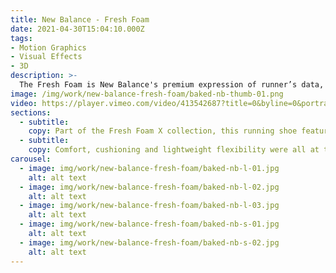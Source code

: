 ```yaml
---
title: New Balance - Fresh Foam
date: 2021-04-30T15:04:10.000Z
tags:
- Motion Graphics
- Visual Effects
- 3D
description: >-
  The Fresh Foam is New Balance's premium expression of runner’s data, supreme comfort, and cutting-edge design.
image: /img/work/new-balance-fresh-foam/baked-nb-thumb-01.png
video: https://player.vimeo.com/video/413542687?title=0&byline=0&portrait=0
sections:
  - subtitle:
    copy: Part of the Fresh Foam X collection, this running shoe features an updated Fresh Foam midsole that delivers enhanced softness and a more energetic rebound than its predecessor.  New Balance wanted to communicate the benefits of the shoe through one of their key retail partners.
  - subtitle:
    copy: Comfort, cushioning and lightweight flexibility were all at the forefront of our visual communication around the Fresh Foam X franchise. We modelled the shoe in 3D before placing it alongside elements which represented the key features of the product, including cushioned balls in the X shape.
carousel:
  - image: img/work/new-balance-fresh-foam/baked-nb-l-01.jpg
    alt: alt text
  - image: img/work/new-balance-fresh-foam/baked-nb-l-02.jpg
    alt: alt text
  - image: img/work/new-balance-fresh-foam/baked-nb-l-03.jpg
    alt: alt text
  - image: img/work/new-balance-fresh-foam/baked-nb-s-01.jpg
    alt: alt text
  - image: img/work/new-balance-fresh-foam/baked-nb-s-02.jpg
    alt: alt text
---
```

